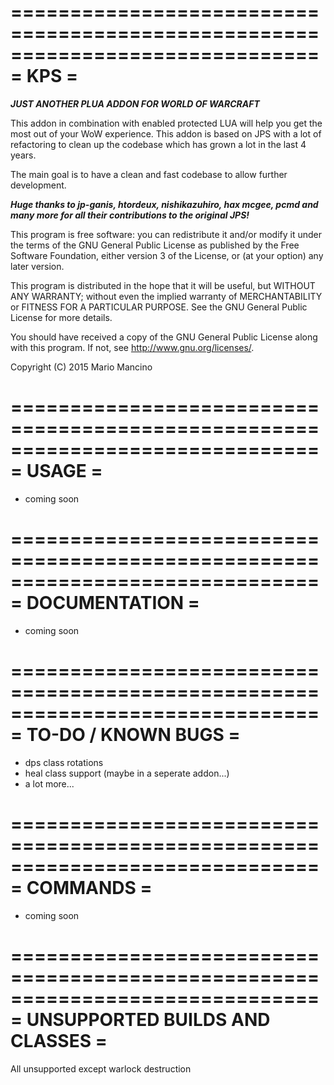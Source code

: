 ==============================================================================
= KPS =
==============================================================================

***JUST ANOTHER PLUA ADDON FOR WORLD OF WARCRAFT***

This addon in combination with enabled protected LUA will help you get the most
out of your WoW experience. This addon is based on JPS with a lot of refactoring
to clean up the codebase which has grown a lot in the last 4 years.

The main goal is to have a clean and fast codebase to allow further development.


***Huge thanks to jp-ganis, htordeux, nishikazuhiro, hax mcgee, pcmd
and many more for all their contributions to the original JPS!***

This program is free software: you can redistribute it and/or modify
it under the terms of the GNU General Public License as published by
the Free Software Foundation, either version 3 of the License, or
(at your option) any later version.

This program is distributed in the hope that it will be useful,
but WITHOUT ANY WARRANTY; without even the implied warranty of
MERCHANTABILITY or FITNESS FOR A PARTICULAR PURPOSE.  See the
GNU General Public License for more details.

You should have received a copy of the GNU General Public License
along with this program.  If not, see <http://www.gnu.org/licenses/>.

Copyright (C) 2015 Mario Mancino


==============================================================================
= USAGE                                                                      =
==============================================================================

* coming soon

==============================================================================
= DOCUMENTATION                                                              =
==============================================================================

* coming soon

==============================================================================
= TO-DO / KNOWN BUGS                                                         =
==============================================================================

* dps class rotations
* heal class support (maybe in a seperate addon...)
* a lot more...

==============================================================================
= COMMANDS                                                                   =
==============================================================================

* coming soon

==============================================================================
= UNSUPPORTED BUILDS AND CLASSES                                             =
==============================================================================

All unsupported except warlock destruction
